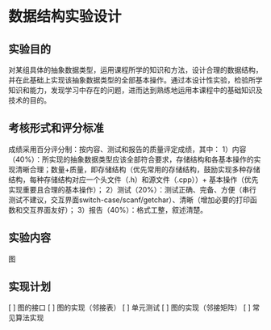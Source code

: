 # 数据结构实验设计
## 实验目的
对某组具体的抽象数据类型，运用课程所学的知识和方法，设计合理的数据结构，并在此基础上实现该抽象数据类型的全部基本操作。通过本设计性实验，检验所学知识和能力，发现学习中存在的问题，进而达到熟练地运用本课程中的基础知识及技术的目的。

## 考核形式和评分标准
成绩采用百分评分制：按内容、测试和报告的质量评定成绩，其中：
1）内容（40%）：所实现的抽象数据类型应该全部符合要求，存储结构和各基本操作的实现清晰合理；数量+质量，即存储结构（优先常用的存储结构，鼓励实现多种存储结构，每种存储结构对应一个头文件（.h）和源文件（.cpp））+ 基本操作（优先实现重要且合理的基本操作）；
2）测试（20%）：测试正确、完备、方便（串行测试不建议，交互界面switch-case/scanf/getchar）、清晰（增加必要的打印函数和交互界面友好）；
3）报告（40%）：格式工整，叙述清楚。

## 实验内容
图

## 实现计划
[ ] 图的接口
[ ] 图的实现（邻接表）
[ ] 单元测试
[ ] 图的实现（邻接矩阵）
[ ] 常见算法实现

